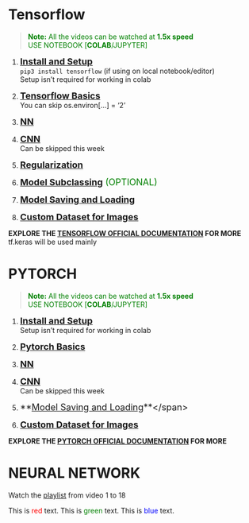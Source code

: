 # Tensorflow
><span style="color:green"> **Note:**
All the videos can be watched at **1.5x speed**  
USE NOTEBOOK [**COLAB**/JUPYTER]</span>

1. <span style="font-size:18px">**[Install and Setup](https://youtu.be/5Ym-dOS9ssA?si=lpQeaEaSqo9jOtvi)**</span>  
`pip3 install tensorflow` (if using on local notebook/editor)  
Setup isn’t required for working in colab

2. <span style="font-size:18px">**[Tensorflow Basics](https://youtu.be/HPjBY1H-U4U?si=xTni0ae-S0vgbQVA)**</span>   
You can skip os.environ[...] = ‘2’

3. <span style="font-size:18px">**[NN](https://youtu.be/pAhPiF3yiXI?si=jodY8SIy5PUapbzo)**</span> 

4. <span style="font-size:18px">**[CNN](https://youtu.be/WAciKiDP2bo?si=NhUXAoeg_VVcPTuz)**</span>  
Can be skipped this week

5. <span style="font-size:18px">**[Regularization](https://youtu.be/kJSUq1PLmWg?si=yfzLDoywCIZ3zE92)**</span> 

6. <span style="font-size:18px">**[Model Subclassing](https://youtu.be/WcZ_1IAH_nM?si=iftvnOL3IBpq-qYp)** <span style = "color: green"> (OPTIONAL) </span></span> 

7. <span style="font-size:18px">**[Model Saving and Loading](https://youtu.be/idus3KO6Wic?si=SFuwbX3sZWX6CEsv)**</span> 

8. <span style="font-size:18px">**[Custom Dataset for Images](https://youtu.be/q7ZuZ8ZOErE?si=Xu9uxKgzL9oYQvIa)**</span>

**EXPLORE THE [TENSORFLOW OFFICIAL DOCUMENTATION](https://www.tensorflow.org/api_docs/python/tf/keras) FOR MORE**  
tf.keras will be used mainly

# PYTORCH
><span style="color:green"> **Note:**
All the videos can be watched at **1.5x speed**  
USE NOTEBOOK [**COLAB**/JUPYTER]</span>

1. <span style="font-size:18px">**[Install and Setup](https://youtu.be/2S1dgHpqCdk?si=5tSQQbP7UELku9bc)**</span>  
Setup isn’t required for working in colab

1. <span style="font-size:18px">**[Pytorch Basics](https://youtu.be/x9JiIFvlUwk?si=jRkoBXGdU4FC6i8P)**</span>

1. <span style="font-size:18px">**[NN](https://youtu.be/Jy4wM2X21u0?si=DHMg84nHd8VL6Pjk)**</span>

1. <span style="font-size:18px">**[CNN](https://youtu.be/wnK3uWv_WkU?si=UDtEPUrbZUTi-lnX)**</span>  
Can be skipped this week

1. <span style="font-size:18px">**[Model Saving and Loading](https://youtu.be/g6kQl_EFn84?si=UMABNixyBJaNxF7_)**</span>

1. <span style="font-size:18px">**[Custom Dataset for Images](https://youtu.be/ZoZHd0Zm3RY?si=nl0R64asjzMYPR4m)**</span>

 
**EXPLORE THE [PYTORCH OFFICIAL DOCUMENTATION](https://pytorch.org/tutorials/beginner/basics/intro.html) FOR MORE** 

# NEURAL NETWORK

Watch the [playlist](https://youtube.com/playlist?list=PLZbbT5o_s2xq7LwI2y8_QtvuXZedL6tQU&si=lgaRNzQ9qPih4Hnt) from video 1 to 18

This is <span style="color:red">red</span> text.
This is <span style="color:green">green</span> text.
This is <span style="color:blue">blue</span> text.
